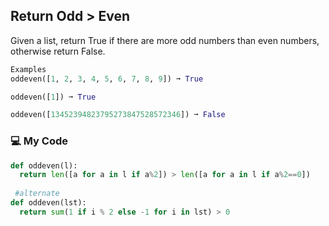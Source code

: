 ## Return Odd > Even

Given a list, return True if there are more odd numbers than even numbers, otherwise return False.
```python
Examples
oddeven([1, 2, 3, 4, 5, 6, 7, 8, 9]) ➞ True

oddeven([1]) ➞ True

oddeven([13452394823795273847528572346]) ➞ False
```
### :computer: My Code
```python
def oddeven(l):
  return len([a for a in l if a%2]) > len([a for a in l if a%2==0])
  
 #alternate
def oddeven(lst):
  return sum(1 if i % 2 else -1 for i in lst) > 0
```
